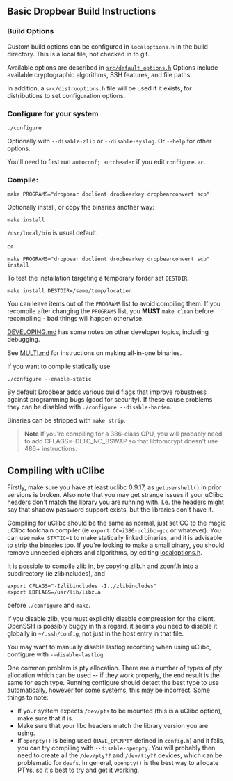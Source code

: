 ## Basic Dropbear Build Instructions

### Build Options

Custom build options can be configured in `localoptions.h` in the build directory. This is a local file, not checked in to git.

Available options are described in [`src/default_options.h`](src/default_options.h)
Options include available cryptographic algorithms, SSH features, and file paths.

In addition, a `src/distrooptions.h` file will be used if it exists, for distributions to set configuration options.

### Configure for your system
```
./configure
```
Optionally with `--disable-zlib` or `--disable-syslog`.
Or `--help` for other options.

You'll need to first run `autoconf; autoheader` if you edit `configure.ac`.

### Compile:

```
make PROGRAMS="dropbear dbclient dropbearkey dropbearconvert scp"
```

Optionally install, or copy the binaries another way:

```
make install
```
`/usr/local/bin` is usual default.

or

```
make PROGRAMS="dropbear dbclient dropbearkey dropbearconvert scp" install
```

To test the installation targeting a temporary forder set `DESTDIR`:
```
make install DESTDIR=/same/temp/location
```

You can leave items out of the `PROGRAMS` list to avoid compiling them.
If you recompile after changing the `PROGRAMS` list, you **MUST** `make clean` before recompiling - bad things will happen otherwise.

[DEVELOPING.md](DEVELOPING.md) has some notes on other developer topics, including debugging.

See [MULTI.md](MULTI.md) for instructions on making all-in-one binaries.

If you want to compile statically use
```
./configure --enable-static
```

By default Dropbear adds various build flags that improve robustness against programming bugs (good for security).
If these cause problems they can be disabled with `./configure --disable-harden`.

Binaries can be stripped with `make strip`.

> **Note**
> If you're compiling for a 386-class CPU, you will probably need to add CFLAGS=-DLTC_NO_BSWAP so that libtomcrypt doesn't use 486+ instructions.

## Compiling with uClibc

Firstly, make sure you have at least uclibc 0.9.17, as `getusershell()` in prior versions is broken.
Also note that you may get strange issues if your uClibc headers don't match the library you are running with.
I.e. the headers might say that shadow password support exists, but the libraries don't have it.

Compiling for uClibc should be the same as normal, just set CC to the magic uClibc toolchain compiler (ie `export CC=i386-uclibc-gcc` or whatever).
You can use `make STATIC=1` to make statically linked binaries, and it is advisable to strip the binaries too.
If you're looking to make a small binary, you should remove unneeded ciphers and algorithms, by editing [localoptions.h](src/localoptions.h).

It is possible to compile zlib in, by copying zlib.h and zconf.h into a subdirectory (ie zlibincludes), and

```
export CFLAGS="-Izlibincludes -I../zlibincludes"
export LDFLAGS=/usr/lib/libz.a
```
before `./configure` and `make`.

If you disable zlib, you must explicitly disable compression for the client.
OpenSSH is possibly buggy in this regard, it seems you need to disable it globally in `~/.ssh/config`, not just in the host entry in that file.

You may want to manually disable lastlog recording when using uClibc, configure with `--disable-lastlog`.

One common problem is pty allocation.
There are a number of types of pty allocation which can be used -- if they work properly, the end result is the same for each type.
Running configure should detect the best type to use automatically, however for some systems, this may be incorrect.
Some things to note:

* If your system expects `/dev/pts` to be mounted (this is a uClibc option), make sure that it is.
* Make sure that your libc headers match the library version you are using.
* If `openpty()` is being used (`HAVE_OPENPTY` defined in `config.h`) and it fails, you can try compiling with `--disable-openpty`. 
  You will probably then need to create all the `/dev/pty??` and `/dev/tty??` devices, which can be problematic for `devfs`.
  In general, `openpty()` is the best way to allocate PTYs, so it's best to try and get it working.

